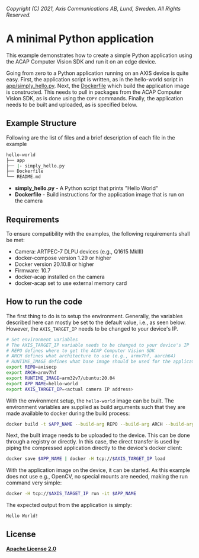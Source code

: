 *Copyright (C) 2021, Axis Communications AB, Lund, Sweden. All Rights Reserved.*


# A minimal Python application
This example demonstrates how to create a simple Python application using the ACAP Computer Vision SDK and run it on an edge device.

Going from zero to a Python application running on an AXIS device is quite easy. First, the application script is written, as in the hello-world script in [app/simply_hello.py](app/simply_hello.py). Next, the [Dockerfile](Dockerfile) which build the application image is constructed. This needs to pull in packages from the ACAP Computer Vision SDK, as is done using the `COPY` commands. Finally, the application needs to be built and uploaded, as is specified below.

## Example Structure
Following are the list of files and a brief description of each file in the example
```bash
hello-world
├── app
├── |- simply_hello.py
├── Dockerfile
└── README.md
```

* **simply_hello.py** - A Python script that prints "Hello World"
* **Dockerfile** - Build instructions for the application image that is run on the camera

## Requirements
To ensure compatibility with the examples, the following requirements shall be met:
* Camera: ARTPEC-7 DLPU devices (e.g., Q1615 MkIII)
* docker-compose version 1.29 or higher
* Docker version 20.10.8 or higher
* Firmware: 10.7
* docker-acap installed on the camera
* docker-acap set to use external memory card

## How to run the code
The first thing to do is to setup the environment. Generally, the variables described here can mostly be set to the default value, i.e., as seen below. However, the `AXIS_TARGET_IP` needs to be changed to your device's IP.

```sh
# Set environment variables
# The AXIS_TARGET_IP variable needs to be changed to your device's IP
# REPO defines where to get the ACAP Computer Vision SDK
# ARCH defines what architecture to use (e.g., armv7hf, aarch64)
# RUNTIME_IMAGE defines what base image should be used for the application image
export REPO=axisecp
export ARCH=armv7hf
export RUNTIME_IMAGE=arm32v7/ubuntu:20.04
export APP_NAME=hello-world
export AXIS_TARGET_IP=<actual camera IP address>
```

With the environment setup, the `hello-world` image can be built. The environment variables are supplied as build arguments such that they are made available to docker during the build process:

```sh
docker build -t $APP_NAME --build-arg REPO --build-arg ARCH --build-arg RUNTIME_IMAGE .
```

Next, the built image needs to be uploaded to the device. This can be done through a registry or directly. In this case, the direct transfer is used by piping the compressed application directly to the device's docker client:

```sh
docker save $APP_NAME | docker -H tcp://$AXIS_TARGET_IP load
```

With the application image on the device, it can be started. As this example does not use e.g., OpenCV, no special mounts are needed, making the run command very simple:

```sh
docker -H tcp://$AXIS_TARGET_IP run -it $APP_NAME
```

The expected output from the application is simply:

```sh
Hello World!
```

## License
**[Apache License 2.0](../LICENSE)**
